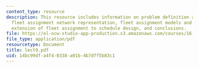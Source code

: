 ```yaml
---
content_type: resource
description: This resource includes information on problem definition and objective,
  fleet assignment network representation, fleet assignment models and algorithms,
  extension of fleet assignment to schedule design, and conclusions.
file: https://ol-ocw-studio-app-production.s3.amazonaws.com/courses/16-75j-airline-management-spring-2006/14bc99dfa4f40338a01b4b7dff5b83c1_lect9.pdf
file_type: application/pdf
resourcetype: Document
title: lect9.pdf
uid: 14bc99df-a4f4-0338-a01b-4b7dff5b83c1
---
```

